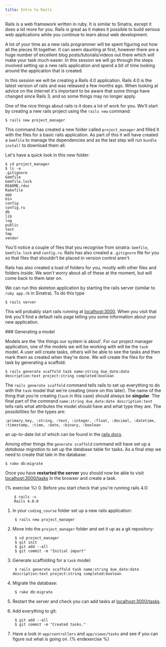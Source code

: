 ```yaml
---
title: Intro to Rails
---
```


Rails is a web framework written in ruby. It is similar to Sinatra, except it does a lot more for you. Rails is great as it makes it possible to build serious web applications while you continue to learn about web development.

A lot of your time as a new rails programmer will be spent figuring out how all the pieces fit together. It can seem daunting at first, however there are a huge number of excellent blog posts/tutorials/videos out there which will make your task much easier. In this session we will go through the steps involved setting up a new rails application and spend a bit of time looking around the application that is created.

In this session we will be creating a Rails 4.0 application. Rails 4.0 is the latest version of rails and was released a few months ago. When looking at advice on the internet it's important to be aware that some things have changed since Rails 3, and so some things may no longer apply. 

One of the nice things about rails is it does a lot of work for you. We'll start by creating a new rails project using the `rails new` command:

    $ rails new project_manager

This command has created a new folder called `project_manager` and filled it with the files for a basic rails application. As part of this it will have created a `Gemfile` to manage the dependencies and as the last step will run `bundle install` to download them all. 

Let's have a quick look in this new folder:

    $ cd project_manager
    $ ls -a
    .gitignore
    Gemfile
    Gemfile.lock
    README.rdoc
    Rakefile
    app
    bin
    config
    config.ru
    db
    lib
    log
    public
    test
    tmp
    vendor

You'll notice a couple of files that you recognise from sinatra: `Gemfile`, `Gemfile.lock` and `config.ru`. Rails has also created a `.gitignore` file for you so that files that shouldn't be placed in version control aren't.

Rails has also created a load of folders for you, mostly with other files and folders inside. We won't worry about all of these at the moment, but will come back to them later on.

We can run this skeleton application by starting the rails server (similar to `ruby app.rb` in Sinatra). To do this type

    $ rails server

This will probably start rails running at [localhost:3000](http://localhost:3000). When you visit that link you'll find a default rails page telling you some information about your new application.

### Generating a model

Models are the 'the things our system is about'. For our project manager application, one of the models we will be working with will be the `task` model. A user will create tasks, others will be able to see the tasks and then mark them as created when they're done. We will create the files for the task by generating a scaffold:

    $ rails generate scaffold task name:string due_date:date description:text project:string completed:boolean

The `rails generate scaffold` command tells rails to set up everything to do with the `task` model that we're creating (more on this later). The name of the thing that you're creating (`task` in this case) should always be **singular**. The final part of the command `name:string due_date:date description:text` tells rails what attributes the model should have and what type they are. The possibilities for the types are:

    :primary_key, :string, :text, :integer, :float, :decimal, :datetime, :timestamp, :time, :date, :binary, :boolean

an up-to-date list of which can be found in the [rails docs](http://api.rubyonrails.org/classes/ActiveRecord/ConnectionAdapters/TableDefinition.html#method-i-column).

Among other things the `generate scaffold` command will have set up a *database migration* to set up the database table for tasks. As a final step we need to create that tale in the database:

    $ rake db:migrate

Once you have **restarted the server** you should now be able to visit [localhost:3000/tasks](http://localhost:3000/tasks) in the browser and create a task.


{% exercise %}
0. Before you start check that you're running rails 4.0:

        $ rails -v
        Rails 4.0.0

1. In your `coding_course` folder set up a new rails application:

        $ rails new project_manager

2. Move into the `project_manager` folder and set it up as a git repository:

        $ cd project_manager
        $ git init
        $ git add --all
        $ git commit -m "Initial import"

3. Generate scaffolding for a `task` model:

        $ rails generate scaffold task name:string due_date:date description:text project:string completed:boolean

4. Migrate the database:

        $ rake db:migrate

5. Restart the server and check you can add tasks at [localhost:3000/tasks](http://localhost:3000/tasks).
6. Add everything to git:

        $ git add --all
        $ git commit -m "Created tasks."

7. Have a look in `app/controllers` and `app/views/tasks` and see if you can figure out what is going on.
{% endexercise %}
